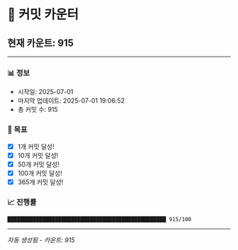 # 🔢 커밋 카운터

## 현재 카운트: 915

---

### 📊 정보
- 시작일: 2025-07-01
- 마지막 업데이트: 2025-07-01 19:06:52
- 총 커밋 수: 915

### 🎯 목표
- [x] 1개 커밋 달성!
- [x] 10개 커밋 달성!
- [x] 50개 커밋 달성!
- [x] 100개 커밋 달성!
- [x] 365개 커밋 달성!

### 📈 진행률
```
██████████████████████████████████████████████████ 915/100
```

---
*자동 생성됨 - 카운트: 915*

